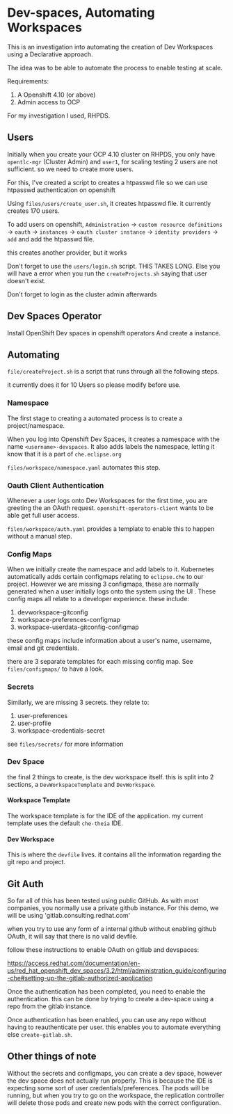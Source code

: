 # Dev-spaces, Automating Workspaces

This is an investigation into automating the creation of Dev Workspaces using a Declarative approach.

The idea was to be able to automate the process to enable testing at scale.

Requirements:
1. A Openshift 4.10 (or above)
2. Admin access to OCP

For my investigation I used, RHPDS.

## Users

Initially when you create your OCP 4.10 cluster on RHPDS, you only have `opentlc-mgr` (Cluster Admin) and `user1`, for scaling testing 2 users are not sufficient. so we need to create more users.

For this, I've created a script to creates a htpasswd file so we can use htpasswd authentication on openshift

Using `files/users/create_user.sh`, it creates htpasswd file. it currently creates 170 users. 

To add users on openshift, `Administration` -> `custom resource definitions` -> `oauth` -> `instances` -> `oauth cluster instance` -> `identity providers` -> `add` and add the htpasswd file.

this creates another provider, but it works

Don't forget to use the `users/login.sh` script. THIS TAKES LONG. 
Else you will have a error when you run the `createProjects.sh` saying that user doesn't exist.   

Don't forget to login as the cluster admin afterwards

## Dev Spaces Operator

Install OpenShift Dev spaces in openshift operators And create a instance.

## Automating

`file/createProject.sh` is a script that runs through all the following steps.

it currently does it for 10 Users so please modify before use. 

### Namespace
The first stage to creating a automated process is to create a project/namespace.

When you log into Openshift Dev Spaces, it creates a namespace with the name `<username>-devspaces`. It also adds labels the namespace, letting it know that it is a part of `che.eclipse.org` 

`files/workspace/namespace.yaml` automates this step. 

### Oauth Client Authentication

Whenever a user logs onto Dev Workspaces for the first time, you are greeting the an OAuth request.
`openshift-operators-client` wants to be able get full user access.

`files/workspace/auth.yaml` provides a template to enable this to happen without a manual step.

### Config Maps

When we initially create the namespace and add labels to it. Kubernetes automatically adds certain configmaps relating to `eclipse.che` to our project.
However we are missing 3 configmaps, these are normally generated when a user initially logs onto the system using the UI . 
These config maps all relate to a developer experience. 
these include:
1. devworkspace-gitconfig
2. workspace-preferences-configmap
3. workspace-userdata-gitconfig-configmap

these config maps include information about a user's name, username, email and git credentials.

there are 3 separate templates for each missing config map. See `files/configmaps/` to have a look.

### Secrets

Similarly, we are missing 3 secrets.
they relate to:
1. user-preferences
2. user-profile
3. workspace-credentials-secret

see `files/secrets/` for more information

### Dev Space

the final 2 things to create, is the dev workspace itself.
this is split into 2 sections, a `DevWorkspaceTemplate` and `DevWorkspace`.

#### Workspace Template

The workspace template is for the IDE of the application. my current template uses the default `che-theia` IDE.

#### Dev Workspace

This is where the `devfile` lives. it contains all the information regarding the git repo and project. 

## Git Auth

So far all of this has been tested using public GitHub.
As with most companies, you normally use a private github instance.
For this demo, we will be using 'gitlab.consulting.redhat.com'

when you try to use any form of a internal github without enabling github OAuth, it will say that there is no valid devfile.

follow these instructions to enable OAuth on gitlab and devspaces:

https://access.redhat.com/documentation/en-us/red_hat_openshift_dev_spaces/3.2/html/administration_guide/configuring-che#setting-up-the-gitlab-authorized-application

Once the authentication has been completed, you need to enable the authentication. 
this can be done by trying to create a dev-space using a repo from the gitlab instance. 

Once authentication has been enabled, you can use any repo without having to reauthenticate per user.
this enables you to automate everything else `create-gitlab.sh`.

## Other things of note

Without the secrets and configmaps, you can create a dev space, however the dev space does not actually run properly. 
This is because the IDE is expecting some sort of user credentials/preferences. 
The pods will be running, but when you try to go on the workspace, the replication controller will delete those pods and create new pods with the correct configuration. 
 
